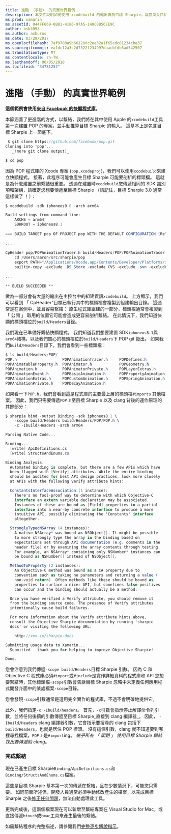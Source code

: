 ```yaml
---
title: 進階 （手動） 的真實世界範例
description: 本文件說明如何使用 xcodebuild 的輸出做為目標 Sharpie，讓您深入目標 Sharpie 沒有實際上的輸入。
ms.prod: xamarin
ms.assetid: 044FF669-0B81-4186-97A5-148C8B56EE9C
author: asb3993
ms.author: amburns
ms.date: 03/29/2017
ms.openlocfilehash: 7af9700a9b661280c2ee32a1f65cdc01234cbe37
ms.sourcegitcommit: ea1dc12a3c2d7322f234997daacbfdb6ad542507
ms.translationtype: MT
ms.contentlocale: zh-TW
ms.lasthandoff: 06/05/2018
ms.locfileid: "34781252"
---
```

# <a name="advanced-manual-real-world-example"></a>進階 （手動） 的真實世界範例

**這個範例會使用[來自 Facebook 的快顯程式庫](https://github.com/facebook/pop)。**

本節涵蓋了更進階的方式，以繫結，我們將在其中使用 Apple 的`xcodebuild`工具第一次建置 POP 的專案，並手動推算目標 Sharpie 的輸入。 這基本上是包含目標 Sharpie 上一節底下。

```csharp
 $ git clone https://github.com/facebook/pop.git
Cloning into 'pop'...
   _(more git clone output)_

$ cd pop
```

因為 POP 程式庫的 Xcode 專案 (`pop.xcodeproj`)，我們可以使用`xcodebuild`來建立快顯程式。 接著，此程序可能會產生目標 Sharpie 可能要剖析的標頭檔。 這就是為什麼建置之前繫結很重要。 透過在建置時`xcodebuild`您傳遞相同的 SDK 識別項和架構，請確定您想要傳遞至目標 Sharpie （請記住，目標 Sharpie 3.0 通常這樣做了 ！）：

```csharp
$ xcodebuild -sdk iphoneos9.0 -arch arm64

Build settings from command line:
    ARCHS = arm64
    SDKROOT = iphoneos8.1
 
=== BUILD TARGET pop OF PROJECT pop WITH THE DEFAULT CONFIGURATION (Release) ===
 
...
 
CpHeader pop/POPAnimationTracer.h build/Headers/POP/POPAnimationTracer.h
    cd /Users/aaron/src/sharpie/pop
    export PATH="/Applications/Xcode.app/Contents/Developer/Platforms/iPhoneOS.platform/Developer/usr/bin:/Applications/Xcode.app/Contents/Developer/usr/bin:/Users/aaron/bin::/usr/local/bin:/usr/bin:/bin:/usr/sbin:/sbin:/opt/X11/bin:/usr/local/git/bin:/Users/aaron/.rvm/bin"
    builtin-copy -exclude .DS_Store -exclude CVS -exclude .svn -exclude .git -exclude .hg -strip-debug-symbols -strip-tool /Applications/Xcode.app/Contents/Developer/Toolchains/XcodeDefault.xctoolchain/usr/bin/strip -resolve-src-symlinks /Users/aaron/src/sharpie/pop/pop/POPAnimationTracer.h /Users/aaron/src/sharpie/pop/build/Headers/POP
 
...
 
** BUILD SUCCEEDED **
```

做為一部分會有大量的輸出在主控台中的組建資訊`xcodebuild`。 上方顯示，我們可以看到 「 CpHeader"目標已執行其中的標頭檔會複製到組建輸出目錄。 這通常是在案例中，並且容易繫結： 原生程式庫組建的一部分，標頭檔通常會複製到 「 公開 」 取用的位置它可能會造成更容易剖析繫結。 在此情況下，我們知道快顯的標頭檔位於`build/Headers`目錄。

我們現在已準備好繫結快顯程式。 我們知道我們想要建置 SDK`iphoneos8.1`與`arm64`結構，以及我們關心的標頭檔位於`build/Headers`下 POP git 簽出。 如果我們`build/Headers`目錄下，我們會看到一些標頭檔：

```csharp
$ ls build/Headers/POP/
POP.h                    POPAnimationTracer.h     POPDefines.h
POPAnimatableProperty.h  POPAnimator.h            POPGeometry.h
POPAnimation.h           POPAnimatorPrivate.h     POPLayerExtras.h
POPAnimationEvent.h      POPBasicAnimation.h      POPPropertyAnimation.h
POPAnimationExtras.h     POPCustomAnimation.h     POPSpringAnimation.h
POPAnimationPrivate.h    POPDecayAnimation.h
```

如果看一下`POP.h`，我們會看到這是程式庫的主要最上層的標頭檔`#import`s 其他檔案。 因此，我們只需要傳遞`POP.h`至目標 Sharpie 以及 clang 背後的運作原理的其餘部分：

```csharp
$ sharpie bind -output Binding -sdk iphoneos8.1 \
    -scope build/Headers build/Headers/POP/POP.h \
    -c -Ibuild/Headers -arch arm64

Parsing Native Code...

Binding...
  [write] ApiDefinitions.cs
  [write] StructsAndEnums.cs

Binding Analysis:
  Automated binding is complete, but there are a few APIs which have
  been flagged with [Verify] attributes. While the entire binding
  should be audited for best API design practices, look more closely
  at APIs with the following Verify attribute hints:

  ConstantsInterfaceAssociation (1 instance):
    There's no fool-proof way to determine with which Objective-C
    interface an extern variable declaration may be associated.
    Instances of these are bound as [Field] properties in a partial
    interface into a near-by concrete interface to produce a more
    intuitive API, possibly eliminating the 'Constants' interface
    altogether.

  StronglyTypedNSArray (4 instances):
    A native NSArray* was bound as NSObject[]. It might be possible
    to more strongly type the array in the binding based on
    expectations set through API documentation (e.g. comments in the
    header file) or by examining the array contents through testing.
    For example, an NSArray* containing only NSNumber* instances can
    be bound as NSNumber[] instead of NSObject[].

  MethodToProperty (2 instances):
    An Objective-C method was bound as a C# property due to
    convention such as taking no parameters and returning a value (
    non-void return). Often methods like these should be bound as
    properties to surface a nicer API, but sometimes false-positives
    can occur and the binding should actually be a method.

  Once you have verified a Verify attribute, you should remove it
  from the binding source code. The presence of Verify attributes
  intentionally cause build failures.

  For more information about the Verify attribute hints above,
  consult the Objective Sharpie documentation by running 'sharpie
  docs' or visiting the following URL:

    http://xmn.io/sharpie-docs

Submitting usage data to Xamarin...
  Submitted - thank you for helping to improve Objective Sharpie!

Done.
```

您會注意到我們傳遞`-scope build/Headers`目標 Sharpie 引數。 因為 C 和 Objective C 程式庫必須`#import`或`#include`是實作詳細資料的程式庫和 API 您想要繫結時，其他標頭檔`-scope`引數會告訴目標 Sharpie 忽略中未定義任何應用程式開發介面中的某處檔案`-scope`目錄。

您會發現`-scope`引數通常是選用完全實作的程式庫，不過不會明確地提供它。

此外，我們指定`-c -Ibuild/headers`。 首先，`-c`引數會指示停止解譯命令列引數，並將任何後續的引數傳遞至目標 Sharpie_直接到 clang 編譯器_。 因此， `-Ibuild/Headers` clang 編譯器引數，它會指示要搜尋的 clang 包括下`build/Headers`，也就是居住 POP 標頭。 沒有這個引數，clang 就不知道要到哪裡尋找檔案，`POP.h`是`#import`ing。 _幾乎所有 「 問題 」 使用目標 Sharpie 歸結找出要傳遞給 clang_。

### <a name="completing-the-binding"></a>完成繫結

現在已產生目標 Sharpie`Binding/ApiDefinitions.cs`和`Binding/StructsAndEnums.cs`檔案。

這些是目標 Sharpie 基本第一次的傳遞在繫結，且在少數情況下，可能您只需要。 如同前面所述但，開發人員通常必須手動修改產生的檔案，以完成目標 Sharpie 之後[修正任何問題](~/cross-platform/macios/binding/objective-sharpie/platform/apidefinitions-structsandenums.md)，無法自動處理此工具。

更新完成後，這兩個檔案現在可以新增至繫結專案在 Visual Studio for Mac，或直接傳遞`btouch`或`bmac`工具來產生最後的繫結。

如需繫結程序的完整描述，請參閱我們[完整逐步解說指示](~/ios/platform/binding-objective-c/walkthrough.md)。

